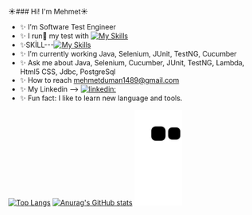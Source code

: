 ☀️### Hi! I'm Mehmet:sunny:

- :sparkles: I’m Software Test Engineer 
- :sparkles: I run:running: my test with [![My Skills](https://skillicons.dev/icons?i=java,idea,selenium,gherkin,maven,git,github&theme=light)](https://skillicons.dev)
- :sparkles:SKİLL---[![My Skills](https://skillicons.dev/icons?i=java,idea,selenium,gherkin,maven,postgres,vscode,html,css,git,github,discord,&theme=light)](https://skillicons.dev)
- :sparkles: I’m currently working Java, Selenium, JUnit, TestNG, Cucumber
- :sparkles: Ask me about Java, Selenium, Cucumber, JUnit, TestNG, Lambda, Html5 CSS, Jdbc, PostgreSql
- :sparkles: How to reach mehmetduman1489@gmail.com 
- :sparkles: My Linkedin --> [![linkedin:](https://img.shields.io/badge/Linkedin-000000?style=for-the-badge&logo=Linkedin&logoColor=white)](https://www.linkedin.com/in/mehmetduman1489)
- :sparkles: Fun fact: I like to learn new language and tools.


[![Top Langs](https://github-readme-stats.vercel.app/api/top-langs/?username=mehmetduman1489&langs_count=8)](https://github.com/mehmetduman1489/github-readme-stats)
[![Anurag's GitHub stats](https://github-readme-stats.vercel.app/api?username=mehmetduman1489)](https://github.com/mehmetduman1489/github-readme-stats)
![snake gif](https://github.com/mehmetduman1489/mehmetduman1489/blob/output/github-contribution-grid-snake.svg)



